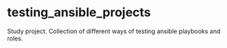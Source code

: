 # testing_ansible_projects
Study project.
Collection of different ways of testing ansible playbooks and roles.

